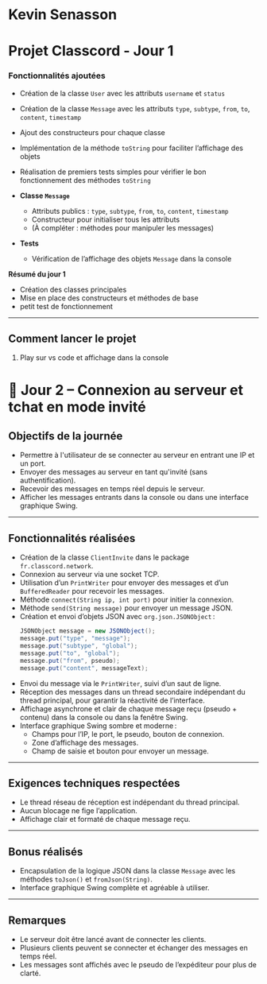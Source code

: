 # Kevin Senasson

# Projet Classcord - Jour 1

### Fonctionnalités ajoutées

- Création de la classe `User` avec les attributs `username` et `status`
- Création de la classe `Message` avec les attributs `type`, `subtype`, `from`, `to`, `content`, `timestamp`
- Ajout des constructeurs pour chaque classe
- Implémentation de la méthode `toString` pour faciliter l’affichage des objets
- Réalisation de premiers tests simples pour vérifier le bon fonctionnement des méthodes `toString`

- **Classe `Message`**

  - Attributs publics : `type`, `subtype`, `from`, `to`, `content`, `timestamp`
  - Constructeur pour initialiser tous les attributs
  - (À compléter : méthodes pour manipuler les messages)

- **Tests**

  - Vérification de l’affichage des objets `Message` dans la console

**Résumé du jour 1**

- Création des classes principales
- Mise en place des constructeurs et méthodes de base
- petit test de fonctionnement

---

## Comment lancer le projet

1. Play sur vs code et affichage dans la console

# 📖 Jour 2 – Connexion au serveur et tchat en mode invité

## Objectifs de la journée

- Permettre à l'utilisateur de se connecter au serveur en entrant une IP et un port.
- Envoyer des messages au serveur en tant qu'invité (sans authentification).
- Recevoir des messages en temps réel depuis le serveur.
- Afficher les messages entrants dans la console ou dans une interface graphique Swing.

---

## Fonctionnalités réalisées

- Création de la classe `ClientInvite` dans le package `fr.classcord.network`.
- Connexion au serveur via une socket TCP.
- Utilisation d’un `PrintWriter` pour envoyer des messages et d’un `BufferedReader` pour recevoir les messages.
- Méthode `connect(String ip, int port)` pour initier la connexion.
- Méthode `send(String message)` pour envoyer un message JSON.
- Création et envoi d’objets JSON avec `org.json.JSONObject` :
  ```java
  JSONObject message = new JSONObject();
  message.put("type", "message");
  message.put("subtype", "global");
  message.put("to", "global");
  message.put("from", pseudo);
  message.put("content", messageText);
  ```
- Envoi du message via le `PrintWriter`, suivi d’un saut de ligne.
- Réception des messages dans un thread secondaire indépendant du thread principal, pour garantir la réactivité de l’interface.
- Affichage asynchrone et clair de chaque message reçu (pseudo + contenu) dans la console ou dans la fenêtre Swing.
- Interface graphique Swing sombre et moderne :
  - Champs pour l’IP, le port, le pseudo, bouton de connexion.
  - Zone d’affichage des messages.
  - Champ de saisie et bouton pour envoyer un message.

---

## Exigences techniques respectées

- Le thread réseau de réception est indépendant du thread principal.
- Aucun blocage ne fige l’application.
- Affichage clair et formaté de chaque message reçu.

---

## Bonus réalisés

- Encapsulation de la logique JSON dans la classe `Message` avec les méthodes `toJson()` et `fromJson(String)`.
- Interface graphique Swing complète et agréable à utiliser.

---

## Remarques

- Le serveur doit être lancé avant de connecter les clients.
- Plusieurs clients peuvent se connecter et échanger des messages en temps réel.
- Les messages sont affichés avec le pseudo de l’expéditeur pour plus de clarté.
